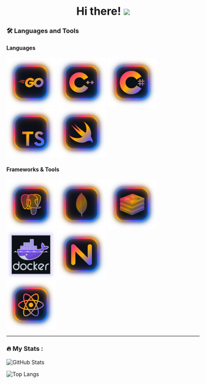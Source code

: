 <div align="center">
  <h1>
    Hi there!
    <img src="https://media.giphy.com/media/hvRJCLFzcasrR4ia7z/giphy.gif" width="30px"/>
  </h1>
</div>

### :hammer_and_wrench: Languages and Tools

#### Languages
<div>
  <img width="128" height="128" src="https://raw.githubusercontent.com/SV3TLuV/SV3TLuV/main/assets/icons/go.svg" alt="Go"/>
  <img width="128" height="128" src="https://github.com/SV3TLuV/SV3TLuV/blob/main/assets/icons/cpp.svg" alt="C++"/>
  <img width="128" height="128" src="https://github.com/SV3TLuV/SV3TLuV/blob/main/assets/icons/csharp.svg" alt="C#"/>
  <img width="128" height="128" src="https://github.com/SV3TLuV/SV3TLuV/blob/main/assets/icons/ts.svg" alt="TS"/>
  <img width="128" height="128" src="https://github.com/SV3TLuV/SV3TLuV/blob/main/assets/icons/swift.svg" alt="Swift"/>
</div>

#### Frameworks & Tools
<div>
  <img width="128" height="128" src="https://github.com/SV3TLuV/SV3TLuV/blob/main/assets/icons/postgres.svg" alt="Postgres"/>
  <img width="128" height="128" src="https://github.com/SV3TLuV/SV3TLuV/blob/main/assets/icons/mongo.svg" alt="MongoDB"/>
  <img width="128" height="128" src="https://github.com/SV3TLuV/SV3TLuV/blob/main/assets/icons/redis.svg" alt="Redis"/>
  <img width="128" height="128" src="https://github.com/SV3TLuV/SV3TLuV/blob/main/assets/icons/docker.svg" alt="Docker"/>
  <img width="128" height="128" src="https://github.com/SV3TLuV/SV3TLuV/blob/main/assets/icons/nginx.svg" alt="Nginx"/>
</div>
<div>
  <img width="128" height="128" src="https://github.com/SV3TLuV/SV3TLuV/blob/main/assets/icons/react.svg" alt="React"/>
</div>

---
### :fire: My Stats :

![GitHub Stats](https://github-readme-stats-sv3tluv.vercel.app/api?username=SV3TLuV&include_all_commits=true&show_icons=true&border_radius=0&theme=midnight-purple)

![Top Langs](https://github-readme-stats-sv3tluv.vercel.app/api/top-langs/?username=SV3TLuV&layout=compact&hide=Kotlin,SCSS,Dockerfile&langs_count=16&border_radius=0&theme=midnight-purple)
